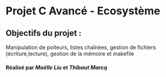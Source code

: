 # Projet C Avancé - Ecosystème

## Objectifs du projet :
Manipulation de poiteurs, listes chaînées, gestion de fichiers (écriture,lecture), gestion de la mémoire et makefile


#### Réalisé par _Maëlle Liu_ et _Thibaut Marcq_ 
